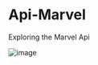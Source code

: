 # Api-Marvel
Exploring the Marvel Api

![image](https://user-images.githubusercontent.com/6303278/168331526-b4285449-e6af-4b2e-9a92-561335c33904.png)
